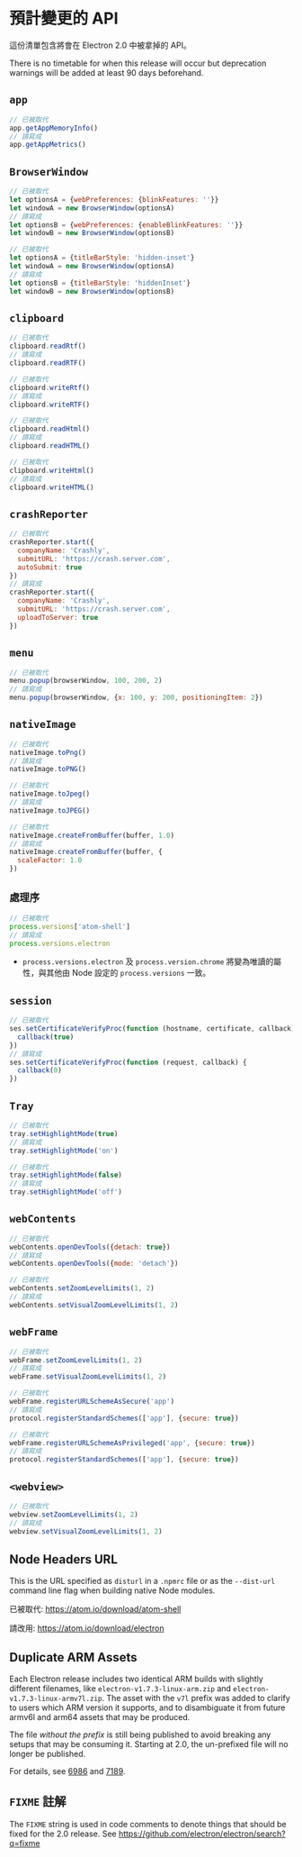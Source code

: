 # 預計變更的 API

這份清單包含將會在 Electron 2.0 中被拿掉的 API。

There is no timetable for when this release will occur but deprecation warnings will be added at least 90 days beforehand.

## `app`

```js
// 已被取代
app.getAppMemoryInfo()
// 請寫成
app.getAppMetrics()
```

## `BrowserWindow`

```js
// 已被取代
let optionsA = {webPreferences: {blinkFeatures: ''}}
let windowA = new BrowserWindow(optionsA)
// 請寫成
let optionsB = {webPreferences: {enableBlinkFeatures: ''}}
let windowB = new BrowserWindow(optionsB)
```

```js
// 已被取代
let optionsA = {titleBarStyle: 'hidden-inset'}
let windowA = new BrowserWindow(optionsA)
// 請寫成
let optionsB = {titleBarStyle: 'hiddenInset'}
let windowB = new BrowserWindow(optionsB)
```

## `clipboard`

```js
// 已被取代
clipboard.readRtf()
// 請寫成
clipboard.readRTF()

// 已被取代
clipboard.writeRtf()
// 請寫成
clipboard.writeRTF()

// 已被取代
clipboard.readHtml()
// 請寫成
clipboard.readHTML()

// 已被取代
clipboard.writeHtml()
// 請寫成
clipboard.writeHTML()
```

## `crashReporter`

```js
// 已被取代
crashReporter.start({
  companyName: 'Crashly',
  submitURL: 'https://crash.server.com',
  autoSubmit: true
})
// 請寫成
crashReporter.start({
  companyName: 'Crashly',
  submitURL: 'https://crash.server.com',
  uploadToServer: true
})
```

## `menu`

```js
// 已被取代
menu.popup(browserWindow, 100, 200, 2)
// 請寫成
menu.popup(browserWindow, {x: 100, y: 200, positioningItem: 2})
```

## `nativeImage`

```js
// 已被取代
nativeImage.toPng()
// 請寫成
nativeImage.toPNG()

// 已被取代
nativeImage.toJpeg()
// 請寫成
nativeImage.toJPEG()

// 已被取代
nativeImage.createFromBuffer(buffer, 1.0)
// 請寫成
nativeImage.createFromBuffer(buffer, {
  scaleFactor: 1.0
})
```

## `處理序`

```js
// 已被取代
process.versions['atom-shell']
// 請寫成
process.versions.electron
```

* `process.versions.electron` 及 `process.version.chrome` 將變為唯讀的屬性，與其他由 Node 設定的 `process.versions` 一致。

## `session`

```js
// 已被取代
ses.setCertificateVerifyProc(function (hostname, certificate, callback) {
  callback(true)
})
// 請寫成
ses.setCertificateVerifyProc(function (request, callback) {
  callback(0)
})
```

## `Tray`

```js
// 已被取代
tray.setHighlightMode(true)
// 請寫成
tray.setHighlightMode('on')

// 已被取代
tray.setHighlightMode(false)
// 請寫成
tray.setHighlightMode('off')
```

## `webContents`

```js
// 已被取代
webContents.openDevTools({detach: true})
// 請寫成
webContents.openDevTools({mode: 'detach'})
```

```js
// 已被取代
webContents.setZoomLevelLimits(1, 2)
// 請寫成
webContents.setVisualZoomLevelLimits(1, 2)
```

## `webFrame`

```js
// 已被取代
webFrame.setZoomLevelLimits(1, 2)
// 請寫成
webFrame.setVisualZoomLevelLimits(1, 2)

// 已被取代
webFrame.registerURLSchemeAsSecure('app')
// 請寫成
protocol.registerStandardSchemes(['app'], {secure: true})

// 已被取代
webFrame.registerURLSchemeAsPrivileged('app', {secure: true})
// 請寫成
protocol.registerStandardSchemes(['app'], {secure: true})
```

## `<webview>`

```js
// 已被取代
webview.setZoomLevelLimits(1, 2)
// 請寫成
webview.setVisualZoomLevelLimits(1, 2)
```

## Node Headers URL

This is the URL specified as `disturl` in a `.npmrc` file or as the `--dist-url` command line flag when building native Node modules.

已被取代: https://atom.io/download/atom-shell

請改用: https://atom.io/download/electron

## Duplicate ARM Assets

Each Electron release includes two identical ARM builds with slightly different filenames, like `electron-v1.7.3-linux-arm.zip` and `electron-v1.7.3-linux-armv7l.zip`. The asset with the `v7l` prefix was added to clarify to users which ARM version it supports, and to disambiguate it from future armv6l and arm64 assets that may be produced.

The file *without the prefix* is still being published to avoid breaking any setups that may be consuming it. Starting at 2.0, the un-prefixed file will no longer be published.

For details, see [6986](https://github.com/electron/electron/pull/6986) and [7189](https://github.com/electron/electron/pull/7189).

## `FIXME` 註解

The `FIXME` string is used in code comments to denote things that should be fixed for the 2.0 release. See https://github.com/electron/electron/search?q=fixme